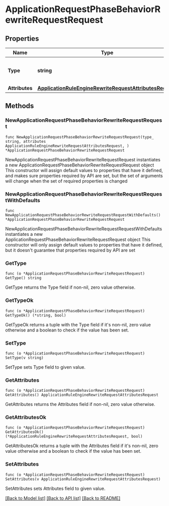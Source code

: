 # ApplicationRequestPhaseBehaviorRewriteRequestRequest

## Properties

Name | Type | Description | Notes
------------ | ------------- | ------------- | -------------
**Type** | **string** | * &#x60;rewrite_request&#x60; - rewrite_request | 
**Attributes** | [**ApplicationRuleEngineRewriteRequestAttributesRequest**](ApplicationRuleEngineRewriteRequestAttributesRequest.md) |  | 

## Methods

### NewApplicationRequestPhaseBehaviorRewriteRequestRequest

`func NewApplicationRequestPhaseBehaviorRewriteRequestRequest(type_ string, attributes ApplicationRuleEngineRewriteRequestAttributesRequest, ) *ApplicationRequestPhaseBehaviorRewriteRequestRequest`

NewApplicationRequestPhaseBehaviorRewriteRequestRequest instantiates a new ApplicationRequestPhaseBehaviorRewriteRequestRequest object
This constructor will assign default values to properties that have it defined,
and makes sure properties required by API are set, but the set of arguments
will change when the set of required properties is changed

### NewApplicationRequestPhaseBehaviorRewriteRequestRequestWithDefaults

`func NewApplicationRequestPhaseBehaviorRewriteRequestRequestWithDefaults() *ApplicationRequestPhaseBehaviorRewriteRequestRequest`

NewApplicationRequestPhaseBehaviorRewriteRequestRequestWithDefaults instantiates a new ApplicationRequestPhaseBehaviorRewriteRequestRequest object
This constructor will only assign default values to properties that have it defined,
but it doesn't guarantee that properties required by API are set

### GetType

`func (o *ApplicationRequestPhaseBehaviorRewriteRequestRequest) GetType() string`

GetType returns the Type field if non-nil, zero value otherwise.

### GetTypeOk

`func (o *ApplicationRequestPhaseBehaviorRewriteRequestRequest) GetTypeOk() (*string, bool)`

GetTypeOk returns a tuple with the Type field if it's non-nil, zero value otherwise
and a boolean to check if the value has been set.

### SetType

`func (o *ApplicationRequestPhaseBehaviorRewriteRequestRequest) SetType(v string)`

SetType sets Type field to given value.


### GetAttributes

`func (o *ApplicationRequestPhaseBehaviorRewriteRequestRequest) GetAttributes() ApplicationRuleEngineRewriteRequestAttributesRequest`

GetAttributes returns the Attributes field if non-nil, zero value otherwise.

### GetAttributesOk

`func (o *ApplicationRequestPhaseBehaviorRewriteRequestRequest) GetAttributesOk() (*ApplicationRuleEngineRewriteRequestAttributesRequest, bool)`

GetAttributesOk returns a tuple with the Attributes field if it's non-nil, zero value otherwise
and a boolean to check if the value has been set.

### SetAttributes

`func (o *ApplicationRequestPhaseBehaviorRewriteRequestRequest) SetAttributes(v ApplicationRuleEngineRewriteRequestAttributesRequest)`

SetAttributes sets Attributes field to given value.



[[Back to Model list]](../README.md#documentation-for-models) [[Back to API list]](../README.md#documentation-for-api-endpoints) [[Back to README]](../README.md)


